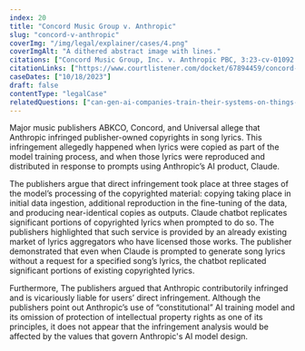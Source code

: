 ```yaml
---
index: 20
title: "Concord Music Group v. Anthropic"
slug: "concord-v-anthropic"
coverImg: "/img/legal/explainer/cases/4.png"
coverImgAlt: "A dithered abstract image with lines."
citations: ["Concord Music Group, Inc. v. Anthropic PBC, 3:23-cv-01092 (M.D. Tenn.)"]
citationLinks: ["https://www.courtlistener.com/docket/67894459/concord-music-group-inc-v-anthropic-pbc/"]
caseDates: ["10/18/2023"]
draft: false 
contentType: "legalCase"
relatedQuestions: ["can-gen-ai-companies-train-their-systems-on-things-i-made"]
---
```

Major music publishers ABKCO, Concord, and Universal allege that Anthropic infringed publisher-owned copyrights in song lyrics.  This infringement allegedly happened when lyrics were copied as part of the model training process, and when those lyrics were reproduced and distributed in response to prompts using Anthropic’s AI product, Claude. 

The publishers argue that direct infringement took place at three stages of the model’s processing of the copyrighted material: copying taking place in initial data ingestion, additional reproduction in the fine-tuning of the data, and producing near-identical copies as outputs. Claude chatbot replicates significant portions of copyrighted lyrics when prompted to do so. The publishers highlighted that such service is provided by an already existing market of lyrics aggregators who have licensed those works. The publisher demonstrated that even when Claude is prompted to generate song lyrics without a request for a specified song’s lyrics, the chatbot replicated significant portions of existing copyrighted lyrics.

Furthermore, The publishers argued that Anthropic contributorily infringed and is vicariously liable for users’ direct infringement. Although the publishers point out Anthropic’s use of “constitutional” AI training model and its omission of protection of intellectual property rights as one of its principles, it does not appear that the infringement analysis would be affected by the values that govern Anthropic's AI model design.


